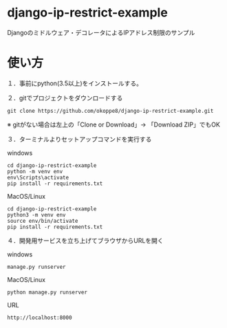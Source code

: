 # django-ip-restrict-example

Djangoのミドルウェア・デコレータによるIPアドレス制限のサンプル

# 使い方

１．事前にpython(3.5以上)をインストールする。

２．gitでプロジェクトをダウンロードする

```
git clone https://github.com/okoppe8/django-ip-restrict-example.git
```

※ gitがない場合は左上の「Clone or Download」→ 「Download ZIP」でもOK

３．ターミナルよりセットアップコマンドを実行する

windows

```
cd django-ip-restrict-example
python -m venv env
env\Scripts\activate
pip install -r requirements.txt
```

MacOS/Linux

```
cd django-ip-restrict-example
python3 -m venv env
source env/bin/activate
pip install -r requirements.txt
```

４．開発用サービスを立ち上げてブラウザからURLを開く

windows

```
manage.py runserver
```

MacOS/Linux

```
python manage.py runserver
```

URL

```
http://localhost:8000
```
